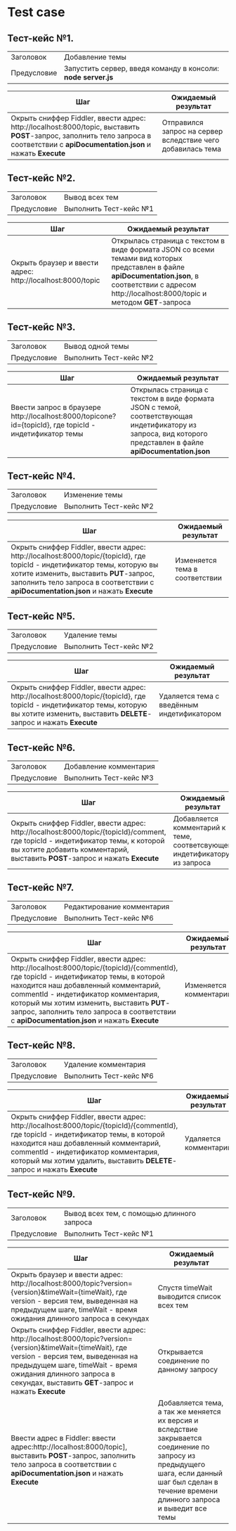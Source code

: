 # Test case

## Тест-кейс №1.
|  |  |
| ------ | ------ |
| Заголовок | Добавление темы |
| Предусловие | Запустить сервер, введя команду в консоли: **node server.js** |

| Шаг | Ожидаемый результат |
| ------ | ------ |
| Окрыть сниффер Fiddler, ввести адрес: http://localhost:8000/topic, выставить **POST**-запрос, заполнить тело запроса в соответствии с **apiDocumentation.json** и нажать **Execute**  | Отправился запрос на сервер вследствие чего добавилась тема|

## Тест-кейс №2.
|  |  |
| ------ | ------ |
| Заголовок | Вывод всех тем |
| Предусловие | Выполнить Тест-кейс №1 |

| Шаг | Ожидаемый результат |
| ------ | ------ |
| Окрыть браузер и ввести адрес: http://localhost:8000/topic | Открылась страница с текстом в виде формата JSON со всеми темами вид которых представлен в файле **apiDocumentation.json**, в соответствии с адресом http://localhost:8000/topic и методом **GET**-запроса |

## Тест-кейс №3.
|  |  |
| ------ | ------ |
| Заголовок | Вывод одной темы |
| Предусловие | Выполнить Тест-кейс №2 |

| Шаг | Ожидаемый результат |
| ------ | ------ |
|Ввести запрос в браузере http://localhost:8000/topicone?id={topicId}, где topicId - индетификатор темы| Открылась страница с текстом в виде формата JSON с темой, соответствующая индетификатору из запроса, вид которого представлен в файле **apiDocumentation.json**|

## Тест-кейс №4.
|  |  |
| ------ | ------ |
| Заголовок | Изменение темы |
| Предусловие | Выполнить Тест-кейс №2 |

| Шаг | Ожидаемый результат |
| ------ | ------ |
|Окрыть сниффер Fiddler, ввести адрес: http://localhost:8000/topic/{topicId}, где topicId - индетификатор темы, которую вы хотите изменить, выставить **PUT**-запрос, заполнить тело запроса в соответствии с **apiDocumentation.json** и нажать **Execute**  | Изменяется тема в соответствии |

## Тест-кейс №5.
|  |  |
| ------ | ------ |
| Заголовок | Удаление темы |
| Предусловие | Выполнить Тест-кейс №2 |

| Шаг | Ожидаемый результат |
| ------ | ------ |
|Окрыть сниффер Fiddler, ввести адрес: http://localhost:8000/topic/{topicId}, где topicId - индетификатор темы, которую вы хотите изменить, выставить **DELETE**-запрос и нажать **Execute**  | Удаляется тема с введённым индетификатором |

## Тест-кейс №6.
|  |  |
| ------ | ------ |
| Заголовок | Добавление комментария |
| Предусловие | Выполнить Тест-кейс №3 |

| Шаг | Ожидаемый результат |
| ------ | ------ |
|Окрыть сниффер Fiddler, ввести адрес: http://localhost:8000/topic/{topicId}/comment, где topicId - индетификатор темы, к которой вы хотите добавить комментарий, выставить **POST**-запрос и нажать **Execute**  | Добавляется комментарий к теме, соответсвующей индетификатору из запроса |

## Тест-кейс №7.
|  |  |
| ------ | ------ |
| Заголовок | Редактирование комментария |
| Предусловие | Выполнить Тест-кейс №6 |

| Шаг | Ожидаемый результат |
| ------ | ------ |
|Окрыть сниффер Fiddler, ввести адрес: http://localhost:8000/topic/{topicId}/{commentId}, где topicId - индетификатор темы, в которой находится наш добавленный комментарий, commentId - индетификатор комментария, который мы хотим изменить, выставить **PUT**-запрос, заполнить тело запроса в соответствии с **apiDocumentation.json** и нажать **Execute**  | Изменяется комментарий |

## Тест-кейс №8.
|  |  |
| ------ | ------ |
| Заголовок | Удаление комментария |
| Предусловие | Выполнить Тест-кейс №6 |

| Шаг | Ожидаемый результат |
| ------ | ------ |
|Окрыть сниффер Fiddler, ввести адрес: http://localhost:8000/topic/{topicId}/{commentId}, где topicId - индетификатор темы, в которой находится наш добавленный комментарий, commentId - индетификатор комментария, который мы хотим удалить, выставить **DELETE**-запрос и нажать **Execute**  | Удаляется комментарий |

## Тест-кейс №9.
|  |  |
| ------ | ------ |
| Заголовок | Вывод всех тем, с помощью длинного запроса |
| Предусловие | Выполнить Тест-кейс №1 |

| Шаг | Ожидаемый результат |
| ------ | ------ |
| Окрыть браузер и ввести адрес: http://localhost:8000/topic?version={version}&timeWait={timeWait}, где version - версия тем, выведенная на предыдущем шаге, timeWait - время ожидания длинного запроса в секундах | Спустя timeWait выводится список всех тем |
|Окрыть сниффер Fiddler, ввести адрес: http://localhost:8000/topic?version={version}&timeWait={timeWait}, где version - версия тем, выведенная на предыдущем шаге, timeWait - время ожидания длинного запроса в секундах, выставить **GET**-запрос и нажать **Execute**  | Открывается соединение по данному запросу|
|Ввести адрес в Fiddler: ввести адрес:http://localhost:8000/topic], выставить **POST**-запрос, заполнить тело запроса в соответствии с **apiDocumentation.json** и нажать **Execute**  | Добавляется тема, а так же меняется их версия и вследствие закрывается соединение по запросу из предыдущего шага, если данный шаг был сделан в течение времени длинного запроса и выведит все темы |
